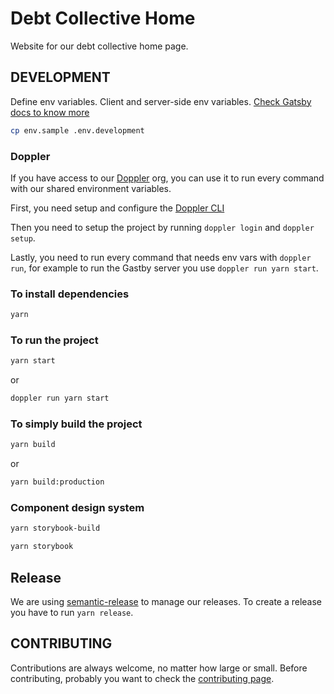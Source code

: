 # Debt Collective Home

Website for our debt collective home page.

## DEVELOPMENT

Define env variables. Client and server-side env variables. [Check Gatsby docs to know more](https://www.gatsbyjs.com/docs/environment-variables/)

```bash
cp env.sample .env.development
```

### Doppler

If you have access to our [Doppler](doppler.com) org, you can use it to run every command with our shared environment variables.

First, you need setup and configure the [Doppler CLI](https://github.com/DopplerHQ/cli)

Then you need to setup the project by running `doppler login` and `doppler setup`.

Lastly, you need to run every command that needs env vars with `doppler run`, for example to run the Gastby server you use `doppler run yarn start`.

### To install dependencies

```bash
yarn
```

### To run the project

```bash
yarn start
```

or

```bash
doppler run yarn start
```

### To simply build the project

```bash
yarn build
```

or

```bash
yarn build:production
```

### Component design system

```bash
yarn storybook-build
```

```bash
yarn storybook
```

## Release

We are using [semantic-release](https://github.com/semantic-release/semantic-release) to manage our releases. To create a release you have to run `yarn release`.

## CONTRIBUTING

Contributions are always welcome, no matter how large or small. Before contributing, probably you want to check the [contributing page](CONTRIBUTING.md).
